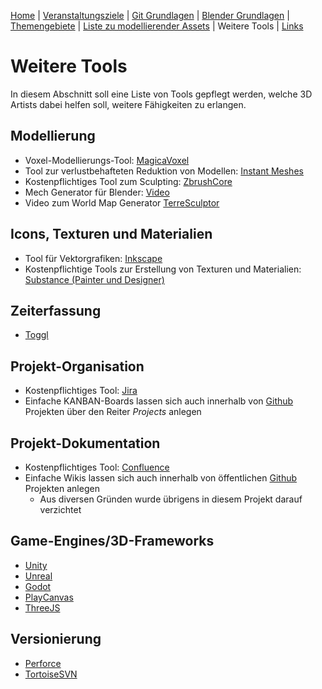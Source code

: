 [Home](../README.md)
| [Veranstaltungsziele](./veranstaltungsziele.md)
| [Git Grundlagen](./git_grundlagen.md)
| [Blender Grundlagen](./blender_grundlagen.md)
| [Themengebiete](./themengebiete.md)
| [Liste zu modellierender Assets](./asset_liste.md)
| Weitere Tools
| [Links](./links.md)

# Weitere Tools

In diesem Abschnitt soll eine Liste von Tools gepflegt werden, welche 3D Artists dabei helfen soll, weitere Fähigkeiten zu erlangen.

## Modellierung
- Voxel-Modellierungs-Tool: [MagicaVoxel](https://www.voxedit.io/?gclid=CjwKCAjwlovtBRBrEiwAG3XJ-xCjELkZ0AZqdccN5bo3RmNY8VDUpaLM8oh5oNRcVTH-T5AU9WhfFBoCSDUQAvD_BwE)
- Tool zur verlustbehafteten Reduktion von Modellen: [Instant Meshes](https://github.com/wjakob/instant-meshes)
- Kostenpflichtiges Tool zum Sculpting: [ZbrushCore](https://store.pixologic.com/de/zbrushcore-2018/)
- Mech Generator für Blender: [Video](https://www.youtube.com/watch?v=gjehYrqT4as)
- Video zum World Map Generator [TerreSculptor](https://www.youtube.com/watch?v=BrI3i5FfmLc)

## Icons, Texturen und Materialien
- Tool für Vektorgrafiken: [Inkscape](https://inkscape.org/de/)
- Kostenpflichtige Tools zur Erstellung von Texturen und Materialien: [Substance (Painter  und Designer)](https://www.substance3d.com/)

## Zeiterfassung
- [Toggl](https://toggl.com/)

## Projekt-Organisation
- Kostenpflichtiges Tool: [Jira](https://www.atlassian.com/de/software/jira)
- Einfache KANBAN-Boards lassen sich auch innerhalb von [Github](https://github.com/) Projekten über den Reiter <i>Projects</i> anlegen

## Projekt-Dokumentation
- Kostenpflichtiges Tool: [Confluence](https://www.atlassian.com/de/software/confluence)
- Einfache Wikis lassen sich auch innerhalb von öffentlichen [Github](https://github.com/) Projekten anlegen
    - Aus diversen Gründen wurde übrigens in diesem Projekt darauf verzichtet

## Game-Engines/3D-Frameworks
- [Unity](https://unity.com/de)
- [Unreal](https://www.unrealengine.com/en-US/what-is-unreal-engine-4)
- [Godot](https://godotengine.org/)
- [PlayCanvas](https://playcanvas.com/)
- [ThreeJS](https://threejs.org/)

## Versionierung
- [Perforce](https://www.perforce.com/)
- [TortoiseSVN](https://tortoisesvn.net/index.de.html)
